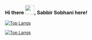 ### Hi there <img src="https://raw.githubusercontent.com/MartinHeinz/MartinHeinz/master/wave.gif" width="30px">, Sabbir Sobhani here!

<!--
**iamsabbirsobhani/iamsabbirsobhani** is a ✨ _special_ ✨ repository because its `README.md` (this file) appears on your GitHub profile.

Here are some ideas to get you started:

- 🔭 I’m currently working on ...
- 🌱 I’m currently learning ...
- 👯 I’m looking to collaborate on ...
- 🤔 I’m looking for help with ...
- 💬 Ask me about ...
- 📫 How to reach me: ...
- 😄 Pronouns: ...
- ⚡ Fun fact: ...
-->
[![Top Langs](https://github-readme-stats.vercel.app/api/top-langs/?username=iamsabbirsobhani)](https://github.com/anuraghazra/github-readme-stats)

[![Top Langs](https://github-readme-stats.vercel.app/api/top-langs/?username=iamsabbirsobhani&layout=compact)](https://github.com/anuraghazra/github-readme-stats)

